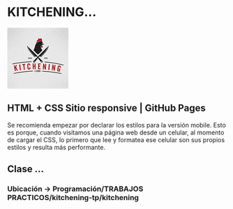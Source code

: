 # KITCHENING...

![logotipo](/public/images/logo.jpg)


## HTML + CSS Sitio responsive | GitHub Pages

Se recomienda empezar por declarar los estilos para la versión mobile. Esto es porque, cuando
visitamos una página web desde un celular, al momento de cargar el CSS, lo primero que lee y
formatea ese celular son sus propios estilos y resulta más performante.

## Clase ...

### Ubicación -> Programación/TRABAJOS PRACTICOS/kitchening-tp/kitchening

